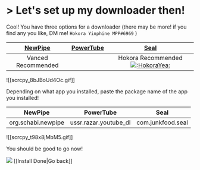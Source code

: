 # > Let's set up my downloader then!
Cool!
You have three options for a downloader
(there may be more! if you find any you like, DM me! `Hokora Yinphine MPP#6969` )

|[NewPipe](https://github.com/TeamNewPipe/NewPipe/releases/latest)|[PowerTube](https://github.com/razar-dev/PowerTube/releases/latest)|[Seal](https://github.com/JunkFood02/Seal/releases/latest)|
|:-:|:-:|:-:|
|Vanced Recommended | |Hokora Recommended [![](https://cdn.discordapp.com/emojis/1072706617616891904.webp?size=16&quality=lossless ":HokoraYea:")](https://cdn.discordapp.com/emojis/1072706617616891904.webp?quality=lossless ":HokoraYea:") |

![[scrcpy_8bJBoUd4Oc.gif]]

Depending on what app you installed, paste the package name of the app you installed!

|NewPipe|PowerTube|Seal|
|:-:|:-:|:-:|
|org.schabi.newpipe|ussr.razar.youtube_dl|com.junkfood.seal|

![[scrcpy_t98x8jMbM5.gif]]

You should be good to go now!


![](https://cdn.discordapp.com/attachments/803186540359450664/1100707666361323520/ezgif.com-resize_1.gif) [[Install Done|Go back]]